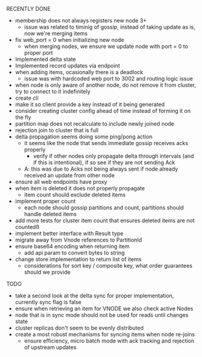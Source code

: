 RECENTLY DONE
* membership does not always registers new node 3+
    - issue was related to timinig of gossip, instead of taking update as is, now we're merging items
* fix web_port = 0 when initializing new node
    - when merging nodes, we ensure we update node with port = 0 to proper port
* Implemented delta state
* Implemented record updates via endpoint
* when adding items, ocasionally there is a deadlock
    - issue was with hardcoded web port to 3002 and routing logic issue
* when node is only aware of another node, do not remove it from cluster, try to connect to it indefinitely
* create cli
* make it so client provide a key instead of it being generated
* consider creating cluster config ahead of time instead of forming it on the fly
* partition map does not recalculate to include newly joined node
* rejection join to cluster that is full
* delta propagation seems doing some ping/pong action
    * it seems like the node that sends immediate gossip receives acks properly
        * verify if other nodes only propagate delta through intervals (and if this is intentional), if so see if they are not sending Ack
    * A: this was due to Acks not being always sent if node already received an update from other node
* ensure all web endpoints have proxy
* when item is deleted it does not properly propagate
    * item count should exclude deleted items
* implement proper count
    * each node should gossip partitions and count, partitions should handle deleted items
* add more tests for cluster item count that ensures deleted items are not countedß
* implement better interface with Result type
* migrate away from Vnode references to PartitionId
* ensure base64 encoding when returning item
    * add api param to convert bytes to string
* change store implementation to return list of items
    * considerations for sort key / composite key, what order guarantees should we provide

TODO
* take a second look at the delta sync for proper implementation, currently sync flag is false 
* ensure when retrieving an item for VNODE we also check active Nodes 
* node that is in sync mode should not be used for reads until changes state
* cluster replicas don't seem to be evenly distributed
* create a most robust mechanisms for syncing items when node re-joins
    - ensure efficiency, micro batch mode with ack tracking and rejection of upstream updates
